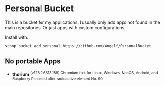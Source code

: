 # Personal Bucket

This is a bucket for my applications. I usually only add apps not found in the main repositories.
Or just apps with custom configurations.

Install with:

```pwsh
scoop bucket add personal https://github.com/4ngelf/PersonalBucket
```

## No portable Apps
<!--LIST:NOPORTABLE:START-->
- __thorium__ <sup>(v128.0.6613.189) Chromium fork for Linux, Windows, MacOS, Android, and Raspberry Pi named after radioactive element No. 90.</sup>
<!--LIST:END-->
